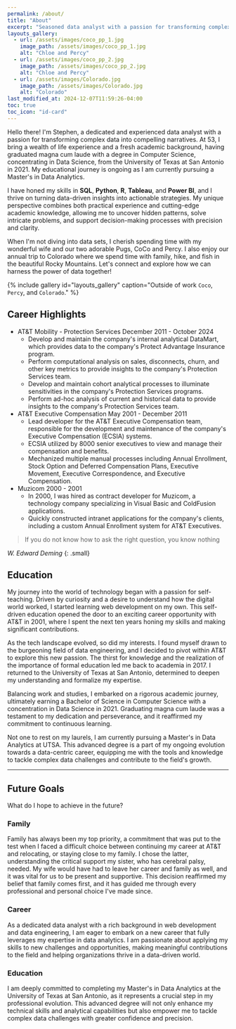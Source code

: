 ```yaml
---
permalink: /about/
title: "About"
excerpt: "Seasoned data analyst with a passion for transforming complex data into compelling narratives."
layouts_gallery:
  - url: /assets/images/coco_pp_1.jpg
    image_path: /assets/images/coco_pp_1.jpg
    alt: "Chloe and Percy"
  - url: /assets/images/coco_pp_2.jpg
    image_path: /assets/images/coco_pp_2.jpg
    alt: "Chloe and Percy"
  - url: /assets/images/Colorado.jpg
    image_path: /assets/images/Colorado.jpg
    alt: "Colorado"
last_modified_at: 2024-12-07T11:59:26-04:00
toc: true
toc_icon: "id-card"
---
```


<p>Hello there! I'm Stephen, a dedicated and experienced data analyst with a passion for transforming complex data into compelling narratives. At 53, I bring a wealth of life experience and a fresh academic background, having graduated magna cum laude with a degree in Computer Science, concentrating in Data Science, from the University of Texas at San Antonio in 2021. My educational journey is ongoing as I am currently pursuing a Master's in Data Analytics.</p> 

<p>I have honed my skills in <b>SQL</b>, <b>Python</b>, <b>R</b>, <b>Tableau</b>, and <b>Power BI</b>, and I thrive on turning data-driven insights into actionable strategies. My unique perspective combines both practical experience and cutting-edge academic knowledge, allowing me to uncover hidden patterns, solve intricate problems, and support decision-making processes with precision and clarity.</p>

<p>When I'm not diving into data sets, I cherish spending time with my wonderful wife and our two adorable Pugs, CoCo and Percy. I also enjoy our annual trip to Colorado where we spend time with family, hike, and fish in the beautiful Rocky Mountains. Let's connect and explore how we can harness the power of data together!</p>

{% include gallery id="layouts_gallery" caption="Outside of work `Coco`, `Percy`, and `Colorado`." %}

## Career Highlights

- AT&T Mobility - Protection Services December 2011 - October 2024 
    - Develop and maintain the company's internal analytical DataMart, which provides data to the company's Protect Advantage Insurance program.
    - Perform computational analysis on sales, disconnects, churn, and other key metrics to provide insights to the company's Protection Services team.
    - Develop and maintain cohort analytical processes to illuminate sensitivities in the company's Protection Services programs.
    - Perform ad-hoc analysis of current and historical data to provide insights to the company's Protection Services team.
- AT&T Executive Compensation May 2001 - December 2011 
    - Lead developer for the AT&T Executive Compensation team, responsible for the development and maintenance of the company's Executive Compensation (ECSIA) systems.
    - ECSIA utilized by 8000 senior executives to view and manage their compensation and benefits.
    - Mechanized multiple manual processes including Annual Enrollment, Stock Option and Deferred Compensation Plans, Executive Movement, Executive Correspondence, and Executive Compensation.
- Muzicom 2000 - 2001 
    - In 2000, I was hired as contract developer for Muzicom, a technology company specializing in Visual Basic and ColdFusion applications.
    - Quickly constructed intranet applications for the company's clients, including a custom Annual Enrollment system for AT&T Executives.

> If you do not know how to ask the right question, you know nothing

<cite>W. Edward Deming</cite>
{: .small}

## Education

<p>My journey into the world of technology began with a passion for self-teaching. Driven by curiosity and a desire to understand how the digital world worked, I started learning web development on my own. This self-driven education opened the door to an exciting career opportunity with AT&T in 2001, where I spent the next ten years honing my skills and making significant contributions.</p>

<p>As the tech landscape evolved, so did my interests. I found myself drawn to the burgeoning field of data engineering, and I decided to pivot within AT&T to explore this new passion. The thirst for knowledge and the realization of the importance of formal education led me back to academia in 2017. I returned to the University of Texas at San Antonio, determined to deepen my understanding and formalize my expertise.</p>

<p>Balancing work and studies, I embarked on a rigorous academic journey, ultimately earning a Bachelor of Science in Computer Science with a concentration in Data Science in 2021. Graduating magna cum laude was a testament to my dedication and perseverance, and it reaffirmed my commitment to continuous learning.</p>

<p>Not one to rest on my laurels, I am currently pursuing a Master's in Data Analytics at UTSA. This advanced degree is a part of my ongoing evolution towards a data-centric career, equipping me with the tools and knowledge to tackle complex data challenges and contribute to the field's growth.</p>

---

## Future Goals 
What do I hope to achieve in the future? 

### Family
Family has always been my top priority, a commitment that was put to the test when I faced a difficult choice between continuing my career at AT&T and relocating, or staying close to my family. I chose the latter, understanding the critical support my sister, who has cerebral palsy, needed. My wife would have had to leave her career and family as well, and it was vital for us to be present and supportive. This decision reaffirmed my belief that family comes first, and it has guided me through every professional and personal choice I've made since.

### Career 
As a dedicated data analyst with a rich background in web development and data engineering, I am eager to embark on a new career that fully leverages my expertise in data analytics. I am passionate about applying my skills to new challenges and opportunities, making meaningful contributions to the field and helping organizations thrive in a data-driven world.

### Education 
I am deeply committed to completing my Master's in Data Analytics at the University of Texas at San Antonio, as it represents a crucial step in my professional evolution. This advanced degree will not only enhance my technical skills and analytical capabilities but also empower me to tackle complex data challenges with greater confidence and precision.

